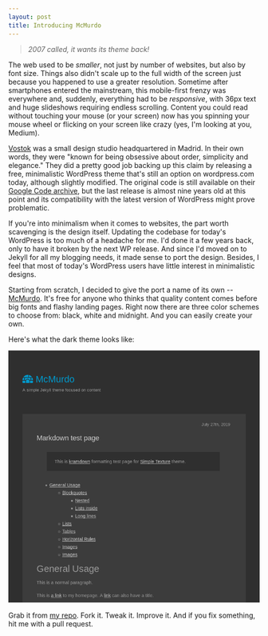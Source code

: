 ```yaml
---
layout: post
title: Introducing McMurdo
---
```


> _2007 called, it wants its theme back!_

The web used to be _smaller_, not just by number of websites, but also by font size. Things also didn't scale up to the full width of the screen just because you happened to use a greater resolution. Sometime after smartphones entered the mainstream, this mobile-first frenzy was everywhere and, suddenly, everything had to be _responsive_, with 36px text and huge slideshows requiring endless scrolling. Content you could read without touching your mouse (or your screen) now has you spinning your mouse wheel or flicking on your screen like crazy (yes, I'm looking at you, Medium).

[Vostok](http://web.archive.org/web/20100327204047/http://www.vostok.es) was a small design studio headquartered in Madrid. In their own words, they were "known for being obsessive about order, simplicity and elegance." They did a pretty good job backing up this claim by releasing a free, minimalistic WordPress theme that's still an option on wordpress.com today, although slightly modified. The original code is still available on their [Google Code archive](https://code.google.com/archive/p/vostok-theme/downloads), but the last release is almost nine years old at this point and its compatibility with the latest version of WordPress might prove problematic.

If you're into minimalism when it comes to websites, the part worth scavenging is the design itself. Updating the codebase for today's WordPress is too much of a headache for me. I'd done it a few years back, only to have it broken by the next WP release. And since I'd moved on to Jekyll for all my blogging needs, it made sense to port the design. Besides, I feel that most of today's WordPress users have little interest in minimalistic designs.

Starting from scratch, I decided to give the port a name of its own -- [McMurdo](https://en.wikipedia.org/wiki/McMurdo_Station). It's free for anyone who thinks that quality content comes before big fonts and flashy landing pages. Right now there are three color schemes to choose from: black, white and midnight. And you can easily create your own.

Here's what the dark theme looks like:

<a class="image" href="/assets/mcmurdo.png"><img src="/assets/mcmurdo.png"></a>

Grab it from [my repo](https://github.com/petru/mcmurdo). Fork it. Tweak it. Improve it. And if you fix something, hit me with a pull request.